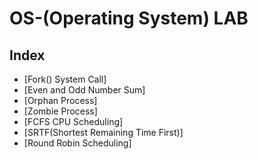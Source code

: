 # OS-(Operating System) LAB

## Index

  - [Fork() System Call]
  - [Even and Odd Number Sum]
  - [Orphan Process]
  - [Zombie Process]
  - [FCFS CPU Scheduling]
  - [SRTF(Shortest Remaining Time First)]
  - [Round Robin Scheduling]
